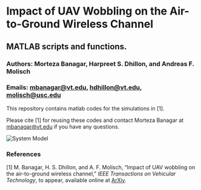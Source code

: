# Impact of UAV Wobbling on the Air-to-Ground Wireless Channel

## MATLAB scripts and functions.

### Authors: Morteza Banagar, Harpreet S. Dhillon, and Andreas F. Molisch

### Emails: mbanagar@vt.edu, hdhillon@vt.edu, molisch@usc.edu

This repository contains matlab codes for the simulations in [1].

Please cite [1] for reusing these codes and contact Morteza Banagar at mbanagar@vt.edu if you have any questions.


![System Model](https://github.com/stochastic-geometry/Wobbling-Drones/blob/master/SystemModel.jpg)

### References

[1] M. Banagar, H. S. Dhillon, and A. F. Molisch, “Impact of UAV wobbling on the air-to-ground wireless channel,” <i>IEEE Transactions on Vehicular Technology</i>, to appear, available online at [ArXiv](https://arxiv.org/abs/2004.02771).
